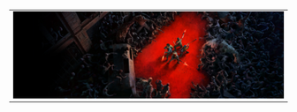  <table>
  <tr>
    <td>
        <img src="Resource/Back-4-Blood-hero.jpeg" width="800">
    </td>
  </tr>
</table> 